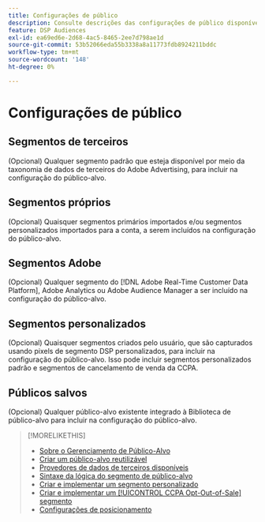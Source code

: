 ```yaml
---
title: Configurações de público
description: Consulte descrições das configurações de público disponíveis.
feature: DSP Audiences
exl-id: ea69ed6e-2d68-4ac5-8465-2ee7d798ae1d
source-git-commit: 53b52066eda55b3338a8a11773fdb8924211bddc
workflow-type: tm+mt
source-wordcount: '148'
ht-degree: 0%

---
```


# Configurações de público

## Segmentos de terceiros

(Opcional) Qualquer segmento padrão que esteja disponível por meio da taxonomia de dados de terceiros do Adobe Advertising, para incluir na configuração do público-alvo.

## Segmentos próprios

(Opcional) Quaisquer segmentos primários importados e/ou segmentos personalizados importados para a conta, a serem incluídos na configuração do público-alvo.

## Segmentos Adobe

(Opcional) Qualquer segmento do [!DNL Adobe Real-Time Customer Data Platform], Adobe Analytics ou Adobe Audience Manager a ser incluído na configuração do público-alvo.

## Segmentos personalizados

(Opcional) Quaisquer segmentos criados pelo usuário, que são capturados usando pixels de segmento DSP personalizados, para incluir na configuração do público-alvo. Isso pode incluir segmentos personalizados padrão e segmentos de cancelamento de venda da CCPA.

## Públicos salvos

(Opcional) Qualquer público-alvo existente integrado à Biblioteca de público-alvo para incluir na configuração do público-alvo.

>[!MORELIKETHIS]
>
>* [Sobre o Gerenciamento de Público-Alvo](audience-about.md)
>* [Criar um público-alvo reutilizável](reusable-audience-create.md)
>* [Provedores de dados de terceiros disponíveis](third-party-data-providers.md)
>* [Sintaxe da lógica do segmento de público-alvo](audience-segment-logic-syntax.md)
>* [Criar e implementar um segmento personalizado](custom-segment-create.md)
>* [Criar e implementar um [!UICONTROL CCPA Opt-Out-of-Sale] segmento](ccpa-opt-out-segment-create.md)
>* [Configurações de posicionamento](/help/dsp/campaign-management/placements/placement-settings.md)
